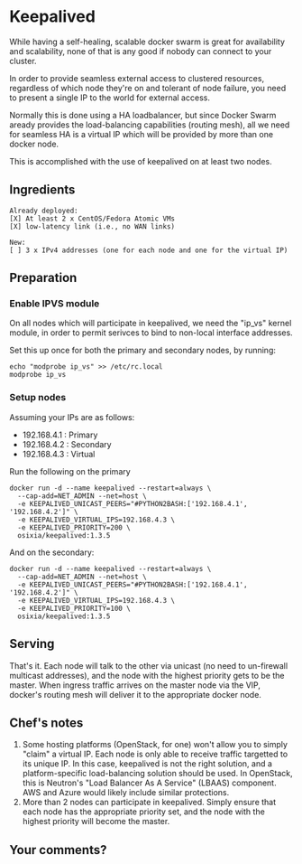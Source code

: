 # Keepalived

While having a self-healing, scalable docker swarm is great for availability and scalability, none of that is any good if nobody can connect to your cluster.

In order to provide seamless external access to clustered resources, regardless of which node they're on and tolerant of node failure, you need to present a single IP to the world for external access.

Normally this is done using a HA loadbalancer, but since Docker Swarm aready provides the load-balancing capabilities (routing mesh), all we need for seamless HA is a virtual IP which will be provided by more than one docker node.

This is accomplished with the use of keepalived on at least two nodes.

## Ingredients

```
Already deployed:
[X] At least 2 x CentOS/Fedora Atomic VMs
[X] low-latency link (i.e., no WAN links)

New:
[ ] 3 x IPv4 addresses (one for each node and one for the virtual IP)
```

## Preparation

### Enable IPVS module

On all nodes which will participate in keepalived, we need the "ip_vs" kernel module, in order to permit serivces to bind to non-local interface addresses.

Set this up once for both the primary and secondary nodes, by running:

```
echo "modprobe ip_vs" >> /etc/rc.local
modprobe ip_vs
```

### Setup nodes

Assuming your IPs are as follows:

* 192.168.4.1 : Primary
* 192.168.4.2 : Secondary
* 192.168.4.3 : Virtual

Run the following on the primary
```
docker run -d --name keepalived --restart=always \
  --cap-add=NET_ADMIN --net=host \
  -e KEEPALIVED_UNICAST_PEERS="#PYTHON2BASH:['192.168.4.1', '192.168.4.2']" \
  -e KEEPALIVED_VIRTUAL_IPS=192.168.4.3 \
  -e KEEPALIVED_PRIORITY=200 \
  osixia/keepalived:1.3.5
```

And on the secondary:
```
docker run -d --name keepalived --restart=always \
  --cap-add=NET_ADMIN --net=host \
  -e KEEPALIVED_UNICAST_PEERS="#PYTHON2BASH:['192.168.4.1', '192.168.4.2']" \
  -e KEEPALIVED_VIRTUAL_IPS=192.168.4.3 \
  -e KEEPALIVED_PRIORITY=100 \
  osixia/keepalived:1.3.5
```

## Serving

That's it. Each node will talk to the other via unicast (no need to un-firewall multicast addresses), and the node with the highest priority gets to be the master. When ingress traffic arrives on the master node via the VIP, docker's routing mesh will deliver it to the appropriate docker node.

## Chef's notes

1. Some hosting platforms (OpenStack, for one) won't allow you to simply "claim" a virtual IP. Each node is only able to receive traffic targetted to its unique IP. In this case, keepalived is not the right solution, and a platform-specific load-balancing solution should be used. In OpenStack, this is Neutron's "Load Balancer As A Service" (LBAAS) component. AWS and Azure would likely include similar protections.
2. More than 2 nodes can participate in keepalived. Simply ensure that each node has the appropriate priority set, and the node with the highest priority will become the master.


## Your comments?
